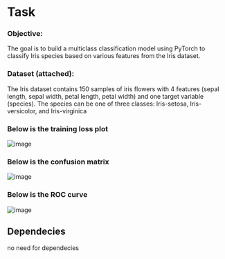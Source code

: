 # Task

### Objective:     
The goal is to build a multiclass classification model using PyTorch to classify Iris species based on various features from the Iris dataset.    
    
### Dataset (attached):      
   
The Iris dataset contains 150 samples of iris flowers with 4 features (sepal length, sepal width, petal length, petal width) and one target variable (species). The species can be one of three classes: Iris-setosa, Iris-versicolor, and Iris-virginica     
### Below is the training loss plot     
![image](https://github.com/user-attachments/assets/065ac781-797f-4abe-adf1-ea57387ebb48)    


### Below is the confusion matrix   


![image](https://github.com/user-attachments/assets/068cc7fc-a9a6-4478-9fbc-107fd8d1db9b)

    

### Below is the ROC curve   
![image](https://github.com/user-attachments/assets/7516097a-51e5-4eb6-b350-b839c6603a05)    
     
    
## Dependecies     
     
no need for dependecies
